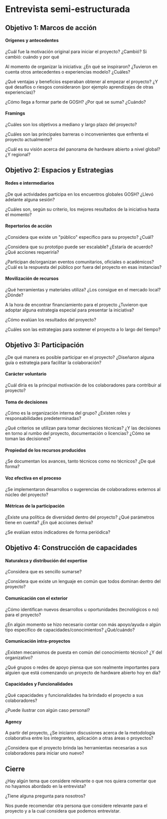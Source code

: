 # Entrevista semi-estructurada

## **Objetivo 1: Marcos de acción**

#### **Orígenes y antecedentes**

¿Cuál fue la motivación original para iniciar el proyecto? ¿Cambió? Si cambió: cuándo y por qué

Al momento de organizar la iniciativa: ¿En qué se inspiraron? ¿Tuvieron en cuenta otros antecedentes o experiencias modelo? ¿Cuáles?

¿Qué ventajas y beneficios esperaban obtener al empezar el proyecto? ¿Y qué desafíos o riesgos consideraron (por ejemplo aprendizajes de otras experiencias)?

¿Cómo llega a formar parte de GOSH? ¿Por qué se suma? ¿Cuándo?

#### **Framings**

¿Cuáles son los objetivos a mediano y largo plazo del proyecto?

¿Cuáles son las principales barreras o inconvenientes que enfrenta el proyecto actualmente?

¿Cuál es su visión acerca del panorama de hardware abierto a nivel global? ¿Y regional?

## **Objetivo 2: Espacios y Estrategias**

#### **Redes e intermediarios**

¿De qué actividades participa en los encuentros globales GOSH? ¿Llevó adelante alguna sesión?

¿Cuáles son, según su criterio, los mejores resultados de la iniciativa hasta el momento?

#### **Repertorios de acción**

¿Considera que existe un "público" específico para su proyecto? ¿Cuál?

¿Considera que su prototipo puede ser escalable? ¿Estaría de acuerdo? ¿Qué acciones requeriría?

¿Participan de/organizan eventos comunitarios, oficiales o académicos? ¿Cuál es la respuesta del público por fuera del proyecto en esas instancias?

#### **Movilización de recursos**

¿Qué herramientas y materiales utiliza? ¿Los consigue en el mercado local? ¿Dónde?

A la hora de encontrar financiamiento para el proyecto ¿Tuvieron que adoptar alguna estrategia especial para presentar la iniciativa?

¿Cómo evalúan los resultados del proyecto?

¿Cuáles son las estrategias para sostener el proyecto a lo largo del tiempo?

## **Objetivo 3: Participación**

¿De qué manera es posible participar en el proyecto? ¿Diseñaron alguna guía o estrategia para facilitar la colaboración?

#### **Carácter voluntario**

¿Cuál diría es la principal motivación de los colaboradores para contribuir al proyecto? 

#### **Toma de decisiones**

¿Cómo es la organización interna del grupo? ¿Existen roles y responsabilidades predeterminadas?

¿Qué criterios se utilizan para tomar decisiones técnicas? ¿Y las decisiones en torno al rumbo del proyecto, documentación o licencias? ¿Cómo se toman las decisiones?

#### **Propiedad de los recursos producidos**

¿Se documentan los avances, tanto técnicos como no técnicos? ¿De qué forma?

#### **Voz efectiva en el proceso**

¿Se implementaron desarrollos o sugerencias de colaboradores externos al núcleo del proyecto?

#### **Métricas de la participación**

¿Existe una política de diversidad dentro del proyecto? ¿Qué parámetros tiene en cuenta? ¿En qué acciones deriva?

¿Se evalúan estos indicadores de forma periódica?

## **Objetivo 4: Construcción de capacidades**

#### **Naturaleza y distribución del expertise**

¿Considera que es sencillo sumarse?

¿Considera que existe un lenguaje en común que todos dominan dentro del proyecto?

#### **Comunicación con el exterior**

¿Cómo identifican nuevos desarrollos u oportunidades (tecnológicos o no) para el proyecto?

¿En algún momento se hizo necesario contar con más apoyo/ayuda o algún tipo específico de capacidades/conocimientos? ¿Qué/cuándo?

#### **Comunicación intra-proyectos**

¿Existen mecanismos de puesta en común del conocimiento técnico? ¿Y del organizativo?

¿Qué grupos o redes de apoyo piensa que son realmente importantes para alguien que está comenzando un proyecto de hardware abierto hoy en día?

#### **Capacidades y Funcionalidades**

¿Qué capacidades y funcionalidades ha brindado el proyecto a sus colaboradores?

¿Puede ilustrar con algún caso personal?

#### **Agency**

A partir del proyecto, ¿Se iniciaron discusiones acerca de la metodología colaborativa entre los integrantes, aplicación a otras áreas o proyectos?

¿Considera que el proyecto brinda las herramientas necesarias a sus colaboradores para iniciar uno nuevo?

## **Cierre**

¿Hay algún tema que considere relevante o que nos quiera comentar que no hayamos abordado en la entrevista?

¿Tiene alguna pregunta para nosotros?

Nos puede recomendar otra persona que considere relevante para el proyecto y a la cual considera que podemos entrevistar.
